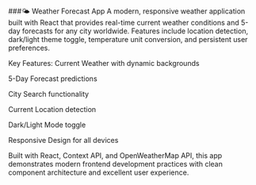 ###🌤️ Weather Forecast App
A modern, responsive weather application built with React that provides real-time current weather conditions and 5-day forecasts for any city worldwide. Features include location detection, dark/light theme toggle, temperature unit conversion, and persistent user preferences.

Key Features:
Current Weather with dynamic backgrounds

5-Day Forecast predictions

City Search functionality

Current Location detection

Dark/Light Mode toggle

Responsive Design for all devices

Built with React, Context API, and OpenWeatherMap API, this app demonstrates modern frontend development practices with clean component architecture and excellent user experience.
